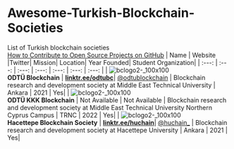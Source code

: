 # Awesome-Turkish-Blockchain-Societies
List of Turkish blockchain societies  
[How to Contribute to Open Source Projects on GitHub](https://www.youtube.com/watch?v=waEb2c9NDL8)
| Name    |   Website  |Twitter| Mission| Location| Year Founded| Student Organization|
| :---:   | :---: | :---: |  :---: |  :---: |  :---: | :---: | 
| ![bclogo2-_100x100](https://user-images.githubusercontent.com/11755605/199741508-8a4b006f-0220-438d-8339-c5f2258bc814.jpg) </br> **ODTÜ Blockchain** | **[linktr.ee/odtubc](https://linktr.ee/odtubc)**|  [@odtublockchain](https://twitter.com/odtublockchain) | Blockchain research and development society at Middle East Technical University | Ankara | 2021 | Yes|
| ![bclogo2-_100x100](https://user-images.githubusercontent.com/32202283/199755139-5f67ae7b-24f9-40ac-a017-9af2dcd92a2d.png) </br> **ODTÜ KKK Blockchain** | Not Available |  Not Available | Blockchain research and development society at Middle East Technical University Northern Cyprus Campus | TRNC | 2022 | Yes|
| ![bclogo2-_100x100](https://pbs.twimg.com/profile_images/1512876742742052868/Gjvsijh0_400x400.jpg) </br> **Hacettepe Blockchain Society** | **[linktr.ee/huchain](https://linktr.ee/huchain)**|  [@huchain_](https://twitter.com/huchain_) | Blockchain research and development society at Hacettepe University | Ankara | 2021 | Yes|
